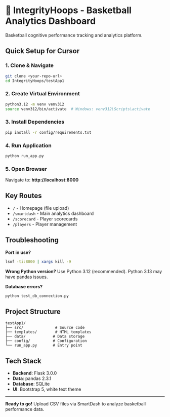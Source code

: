 # 🏀 IntegrityHoops - Basketball Analytics Dashboard

Basketball cognitive performance tracking and analytics platform.

## Quick Setup for Cursor

### 1. Clone & Navigate
```bash
git clone <your-repo-url>
cd IntegrityHoops/testApp1
```

### 2. Create Virtual Environment
```bash
python3.12 -m venv venv312
source venv312/bin/activate  # Windows: venv312\Scripts\activate
```

### 3. Install Dependencies
```bash
pip install -r config/requirements.txt
```

### 4. Run Application
```bash
python run_app.py
```

### 5. Open Browser
Navigate to: **http://localhost:8000**

## Key Routes

- `/` - Homepage (file upload)
- `/smartdash` - Main analytics dashboard
- `/scorecard` - Player scorecards
- `/players` - Player management

## Troubleshooting

**Port in use?**
```bash
lsof -ti:8000 | xargs kill -9
```

**Wrong Python version?**
Use Python 3.12 (recommended). Python 3.13 may have pandas issues.

**Database errors?**
```bash
python test_db_connection.py
```

## Project Structure

```
testApp1/
├── src/              # Source code
├── templates/        # HTML templates  
├── data/            # Data storage
├── config/          # Configuration
└── run_app.py       # Entry point
```

## Tech Stack

- **Backend**: Flask 3.0.0
- **Data**: pandas 2.3.1
- **Database**: SQLite
- **UI**: Bootstrap 5, white text theme

---

**Ready to go!** Upload CSV files via SmartDash to analyze basketball performance data.